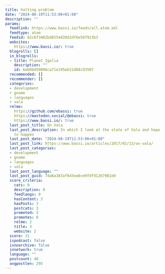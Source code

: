 ```yaml
---
title: halting problem
date: "2024-08-19T11:53:06+01:00"
description: ""
params:
  feedlink: https://www.bassi.io/feeds/all.atom.xml
  feedtype: atom
  feedid: 82c6f3402bd6554d20d2df6e597913b3
  websites:
    https://www.bassi.io/: true
  blogrolls: []
  in_blogrolls:
  - title: Planet Igalia
    description: ""
    id: 6eb0bd50806ca71e195eb21d88c93507
  recommended: []
  recommender: []
  categories:
  - development
  - gnome
  - languages
  - vala
  relme:
    https://github.com/ebassi: true
    https://mastodon.social/@ebassi: true
    https://www.bassi.io/: true
  last_post_title: On Vala
  last_post_description: In which I look at the state of Vala and hope for some introspection
    to happen
  last_post_date: "2024-08-19T11:53:06+01:00"
  last_post_link: https://www.bassi.io/articles/2017/02/13/on-vala/
  last_post_categories:
  - development
  - gnome
  - languages
  - vala
  last_post_language: ""
  last_post_guid: 74a6a383af643ea6ce9fdf91267981e0
  score_criteria:
    cats: 0
    description: 0
    feedlangs: 0
    hasContent: 3
    hasPosts: 3
    postcats: 3
    promoted: 5
    promotes: 0
    relme: 2
    title: 3
    website: 2
  score: 21
  ispodcast: false
  isnoarchive: false
  innetwork: true
  language: ""
  postcount: 48
  avgpostlen: 295
---
```

